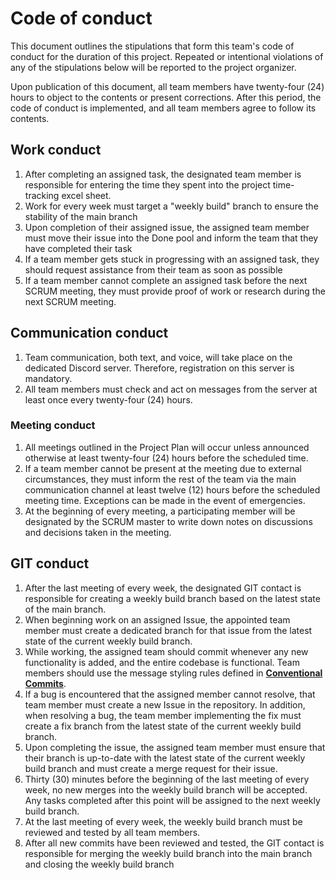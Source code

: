 # Code of conduct

This document outlines the stipulations that form this team's code of conduct for the duration of this project. Repeated or intentional violations of any of the stipulations below will be reported to the project organizer.

Upon publication of this document, all team members have twenty-four (24) hours to object to the contents or present corrections. After this period, the code of conduct is implemented, and all team members agree to follow its contents.

## Work conduct

1. After completing an assigned task, the designated team member is responsible for entering the time they spent into the project time-tracking excel sheet.
2. Work for every week must target a "weekly build" branch to ensure the stability of the main branch
3. Upon completion of their assigned issue, the assigned team member must move their issue into the Done pool and inform the team that they have completed their task
4. If a team member gets stuck in progressing with an assigned task, they should request assistance from their team as soon as possible
5. If a team member cannot complete an assigned task before the next SCRUM meeting, they must provide proof of work or research during the next SCRUM meeting.

## Communication conduct

1. Team communication, both text, and voice, will take place on the dedicated Discord server. Therefore, registration on this server is mandatory.
2. All team members must check and act on messages from the server at least once every twenty-four (24) hours.

### Meeting conduct

1. All meetings outlined in the Project Plan will occur unless announced otherwise at least twenty-four (24) hours before the scheduled time.
2. If a team member cannot be present at the meeting due to external circumstances, they must inform the rest of the team via the main communication channel at least twelve (12) hours before the scheduled meeting time. Exceptions can be made in the event of emergencies.
3. At the beginning of every meeting, a participating member will be designated by the SCRUM master to write down notes on discussions and decisions taken in the meeting.

## GIT conduct

 1. After the last meeting of every week, the designated GIT contact is responsible for creating a weekly build branch based on the latest state of the main branch.
 2. When beginning work on an assigned Issue, the appointed team member must create a dedicated branch for that issue from the latest state of the current weekly build branch.
 3. While working, the assigned team should commit whenever any new functionality is added, and the entire codebase is functional. Team members should use the message styling rules defined in [**Conventional Commits**](https://www.conventionalcommits.org/en/v1.0.0/).
 4. If a bug is encountered that the assigned member cannot resolve, that team member must create a new Issue in the repository. In addition, when resolving a bug, the team member implementing the fix must create a fix branch from the latest state of the current weekly build branch.
 5. Upon completing the issue, the assigned team member must ensure that their branch is up-to-date with the latest state of the current weekly build branch and must create a merge request for their issue.
 6. Thirty (30) minutes before the beginning of the last meeting of every week, no new merges into the weekly build branch will be accepted. Any tasks completed after this point will be assigned to the next weekly build branch.
 7. At the last meeting of every week, the weekly build branch must be reviewed and tested by all team members.
 8. After all new commits have been reviewed and tested, the GIT contact is responsible for merging the weekly build branch into the main branch and closing the weekly build branch
